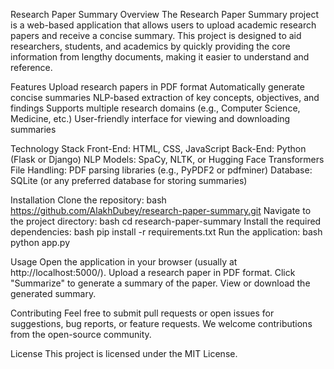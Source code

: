 Research Paper Summary 
Overview
The Research Paper Summary project is a web-based application that allows users to upload academic research papers and receive a concise summary. This project is designed to aid researchers, students, and academics by quickly providing the core information from lengthy documents, making it easier to understand and reference.

Features 
Upload research papers in PDF format
Automatically generate concise summaries
NLP-based extraction of key concepts, objectives, and findings
Supports multiple research domains (e.g., Computer Science, Medicine, etc.)
User-friendly interface for viewing and downloading summaries

Technology Stack
Front-End: HTML, CSS, JavaScript
Back-End: Python (Flask or Django)
NLP Models: SpaCy, NLTK, or Hugging Face Transformers
File Handling: PDF parsing libraries (e.g., PyPDF2 or pdfminer)
Database: SQLite (or any preferred database for storing summaries)

Installation
Clone the repository:
bash
https://github.com/AlakhDubey/research-paper-summary.git
Navigate to the project directory:
bash
cd research-paper-summary
Install the required dependencies:
bash
pip install -r requirements.txt
Run the application:
bash
python app.py

Usage
Open the application in your browser (usually at http://localhost:5000/).
Upload a research paper in PDF format.
Click "Summarize" to generate a summary of the paper.
View or download the generated summary.

Contributing
Feel free to submit pull requests or open issues for suggestions, bug reports, or feature requests. We welcome contributions from the open-source community.

License
This project is licensed under the MIT License.

